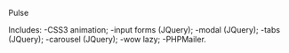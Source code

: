 Pulse

Includes:
-CSS3 animation;
-input forms (JQuery);
-modal (JQuery);
-tabs (JQuery);
-carousel (JQuery);
-wow lazy;
-PHPMailer.
